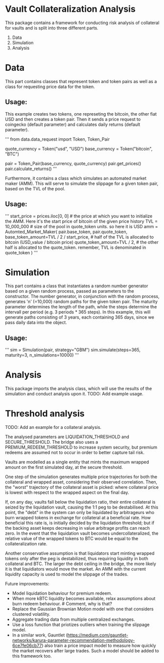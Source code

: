 # Vault Collateralization Analysis

This package contains a framework for conducting risk analysis of collateral for vaults and is split into three different parts.

1. Data
2. Simulation
3. Analysis

# Data
This part contains classes that represent token and token pairs as well as a class for requesting price data for the token.

## Usage:
This example creates two tokens, one represeting the bitcoin, the other fiat USD and then creates a token pair.
Then it sends a price request to coingecko (default parameter) and calculates daily returns (default parameter).

'''
from data.data_request import Token, Token_Pair

quote_currency = Token("usd", "USD")
base_currency = Token("bitcoin", "BTC")

pair = Token_Pair(base_currency, quote_currency)
pair.get_prices()
pair.calculate_returns()
'''

Furthermore, it contains a class which simulates an automated market maker (AMM). This will serve to simulate the slippage for a given token pair, based on the TVL of the pool.

## Usage:
'''
start_price = prices.iloc[0, 0] # the price at which you want to initialize the AMM. Here it's the start price of bitcoin of the given price history
TVL = 10_000_000 # size of the pool in quote_token units. so here it is USD
amm = Automted_Market_Maker(
    pair.base_token,
    pair.quote_token,
    base_token_amount=TVL / 2 / start_price, # half of the TVL is allocated to bitcoin (USD_value / bitcoin price)
    quote_token_amount=TVL / 2, # the other half is allocated to the quote_token. remember, TVL is denominated in quote_token
)
'''

# Simulation
This part contains a class that instantiates a random number generator based on a given random process, passed as parameters to the constructor.
The number generator, in conjunction with the random process, generates 'n' (=10,000) random paths for the given token pair.
The maturity parameter determines the length of the path, while the steps determine the intervall per period (e.g. 3 periods * 365 steps). In this example, this will generate paths consisting of 3 years, each containing 365 days, since we pass daily data into the object.



## Usage:
'''
sim = Simulation(pair, strategy="GBM")
sim.simulate(steps=365, maturity=3, n_simulations=10000)
'''

# Analysis
This package imports the analysis class, which will use the results of the simulation and conduct analysis upon it.
TODO: Add example usage.


# Threshold analysis
TODO: Add an example for a collateral analysis.


The analysed parameters are LIQUIDATION_THRESHOLD and SECURE_THRESHOLD. The bridge also uses a PREMIUM_REDEEM_THRESHOLD to increase system security, but premium redeems are assumed not to occur in order to better capture tail risk.

Vaults are modelled as a single entity that mints the maximum wrapped amount on the first simulated day, at the secure threshold.

One step of the simulation generates multiple price trajectories for both the collateral and wrapped asset, considering their observed correlation. Then, the "worst" trajectory of the collateral asset is picked: where collateral price is lowest with respect to the wrapped aspect on the final day.

If, on any day, vaults fall below the liquidation ratio, their entire collateral is seized by the liquidation vault, causing the 1:1 peg to be destabilised. At this point, the "debt" in the system can only be liquidated by arbitrageurs who burn wrapped tokens in exchange for collateral at a beneficial rate. How beneficial this rate is, is initially decided by the liquidation threshold; but if the backing asset keeps decreasing in value arbitrage profits can reach zero. In the event that the liquidation vault becomes undercollateralized, the relative value of the wrapped tokens to BTC would be equal to the collateralization rate.

Another conservative assumption is that liquidators start minting wrapped tokens only after the peg is destabilized, thus requiring liquidity in both collateral and BTC. The larger the debt ceiling in the bridge, the more likely it is that liquidiators would move the market. An AMM with the current liquidity capacity is used to model the slippage of the trades. 


Future improvements:
- Model liquidation behaviour for premium redeem.
- When more kBTC liquidity becomes available, relax assumptions about burn redeem behaviour. # Comment, why is that?
- Replace the Gaussian Brownian Motion model with one that considers clustered volatility.
- Aggregate trading data from multiple centralized exchanges.
- Use a loss function that priotizes outliers when training the slippage model.
- In a similar work, Gauntlet (https://medium.com/gauntlet-networks/karura-parameter-recommendation-methodology-6ce7fe06cb77) also train a price impact model to measure how quickly the market recovers after large trades. Such a model should be added to this framework too.
